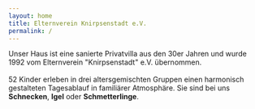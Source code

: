 ```yaml
---
layout: home
title: Elternverein Knirpsenstadt e.V.
permalink: /
---
```


<!-- Styles moved to assets/css/custom.css -->

<div class="start-main" markdown="1">
  <div class="intro-card">
    Unser Haus ist eine sanierte Privatvilla aus den 30er Jahren und wurde 1992 vom Elternverein "Knirpsenstadt" e.V. übernommen.
    <br><br>
    52 Kinder erleben in drei altersgemischten Gruppen einen harmonisch gestalteten Tagesablauf in familiärer Atmosphäre. Sie sind bei uns <strong>Schnecken</strong>, <strong>Igel</strong> oder <strong>Schmetterlinge</strong>.
  </div>

  <!-- Platzhalter für zukünftigen Haupt-Content -->
